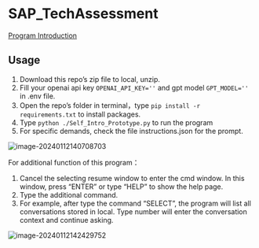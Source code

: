 # SAP_TechAssessment

[Program Introduction](./documents/AssessmentIntroduction.md)

## Usage

1.   Download this repo’s zip file to local, unzip.
2.   Fill your openai api key `OPENAI_API_KEY=''` and gpt model `GPT_MODEL=''` in .env file.
3.   Open the repo’s folder in terminal，type `pip install -r requirements.txt` to install packages.
4.   Type `python ./Self_Intro_Prototype.py` to run the program
5.   For specific demands, check the file instructions.json for the prompt.

![image-20240112140708703](https://images.wu.engineer/images/2024/01/12/202401121407725.png)

For additional function of this program：

1.   Cancel the selecting resume window to enter the cmd window. In this window, press “ENTER” or type “HELP” to show the help page.
2.   Type the additional command.
3.   For example, after type the command “SELECT”, the program will list all conversations stored in local. Type number will enter the conversation context and continue asking.

![image-20240112142429752](https://images.wu.engineer/images/2024/01/12/202401121424773.png)

